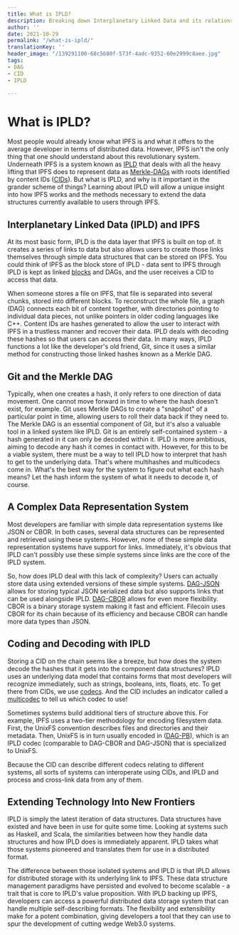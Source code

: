 ```yaml
---
title: What is IPLD?
description: Breaking down Interplanetary Linked Data and its relationship to IPFS.
author: ''
date: 2021-10-29
permalink: "/what-is-ipld/"
translationKey: ''
header_image: "/139291100-68c5680f-573f-4adc-9352-60e2999c8aee.jpg"
tags:
- DAG
- CID
- IPLD

---
```

# **What is IPLD?**

Most people would already know what IPFS is and what it offers to the average developer in terms of distributed data. However, IPFS isn't the only thing that one should understand about this revolutionary system. Underneath IPFS is a system known as [IPLD](https://docs.ipfs.io/concepts/glossary/#ipld) that deals with all the heavy lifting that IPFS does to represent data as [Merkle-DAGs](https://docs.ipfs.io/concepts/glossary/#merkle-dag) with roots identified by content IDs ([CIDs](https://docs.ipfs.io/concepts/glossary/#cid)). But what is IPLD, and why is it important in the grander scheme of things? Learning about IPLD will allow a unique insight into how IPFS works and the methods necessary to extend the data structures currently available to users through IPFS.

## **Interplanetary Linked Data (IPLD) and IPFS**

At its most basic form, IPLD is the data layer that IPFS is built on top of. It creates a series of links to data but also allows users to create those links themselves through simple data structures that can be stored on IPFS. You could think of IPFS as the block store of IPLD - data sent to IPFS through IPLD is kept as linked [blocks](https://docs.ipfs.io/concepts/glossary/#block) and DAGs, and the user receives a CID to access that data.

When someone stores a file on IPFS, that file is separated into several chunks, stored into different blocks. To reconstruct the whole file, a graph (DAG) connects each bit of content together, with directories pointing to individual data pieces, not unlike pointers in older coding languages like C++. Content IDs are hashes generated to allow the user to interact with IPFS in a trustless manner and recover their data. IPLD deals with decoding these hashes so that users can access their data. In many ways, IPLD functions a lot like the developer's old friend, Git, since it uses a similar method for constructing those linked hashes known as a Merkle DAG.

## **Git and the Merkle DAG**

Typically, when one creates a hash, it only refers to one direction of data movement. One cannot move forward in time to where the hash doesn't exist, for example. Git uses Merkle DAGs to create a "snapshot" of a particular point in time, allowing users to roll their data back if they need to. The Merkle DAG is an essential component of Git, but it's also a valuable tool in a linked system like IPLD. Git is an entirely self-contained system - a hash generated in it can only be decoded within it. IPLD is more ambitious, aiming to decode any hash it comes in contact with. However, for this to be a viable system, there must be a way to tell IPLD how to interpret that hash to get to the underlying data. That's where multihashes and multicodecs come in. What's the best way for the system to figure out what each hash means? Let the hash inform the system of what it needs to decode it, of course.

## **A Complex Data Representation System**

Most developers are familiar with simple data representation systems like JSON or CBOR. In both cases, several data structures can be represented and retrieved using these systems. However, none of these simple data representation systems have support for links. Immediately, it's obvious that IPLD can't possibly use these simple systems since links are the core of the IPLD system.

So, how does IPLD deal with this lack of complexity? Users can actually store data using extended versions of these simple systems. [DAG-JSON](https://ipld.io/docs/codecs/known/dag-json/) allows for storing typical JSON serialized data but also supports links that can be used alongside IPLD. [DAG-CBOR](https://ipld.io/docs/codecs/known/dag-cbor/) allows for even more flexibility. CBOR is a binary storage system making it fast and efficient. Filecoin uses CBOR for its chain because of its efficiency and because CBOR can handle more data types than JSON.

## **Coding and Decoding with IPLD**

Storing a CID on the chain seems like a breeze, but how does the system decode the hashes that it gets into the component data structures?
IPLD uses an underlying data model that contains forms that most developers will recognize immediately, such as strings, booleans, ints, floats, etc.
To get there from CIDs, we use [codecs](https://ipld.io/docs/codecs/).
And the CID includes an indicator called a [multicodec](https://docs.ipfs.io/concepts/glossary/#multicodec) to tell us which codec to use!

Sometimes systems build additional tiers of structure above this.
For example, IPFS uses a two-tier methodology for encoding filesystem data.
First, the UnixFS convention describes files and directories and their metadata.
Then, UnixFS is in turn usually encoded in ([DAG-PB](https://ipld.io/docs/codecs/known/dag-pb/)), which is an IPLD codec (comparable to DAG-CBOR and DAG-JSON) that is specialized to UnixFS.

Because the CID can describe different codecs relating to different systems, all sorts of systems can interoperate using CIDs, and IPLD and process and cross-link data from any of them.

## **Extending Technology Into New Frontiers**

IPLD is simply the latest iteration of data structures. Data structures have existed and have been in use for quite some time. Looking at systems such as Haskell, and Scala, the similarities between how they handle data structures and how IPLD does is immediately apparent. IPLD takes what those systems pioneered and translates them for use in a distributed format.

The difference between those isolated systems and IPLD is that IPLD allows for distributed storage with its underlying link to IPFS. These data structure management paradigms have persisted and evolved to become scalable - a trait that is core to IPLD's value proposition. With IPLD backing up IPFS, developers can access a powerful distributed data storage system that can handle multiple self-describing formats. The flexibility and extensibility make for a potent combination, giving developers a tool that they can use to spur the development of cutting wedge Web3.0 systems.
